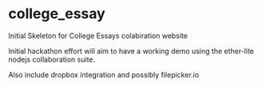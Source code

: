 college_essay
=============
Initial Skeleton for College Essays colabiration website

Initial hackathon effort will aim to have a working demo using the ether-lite nodejs collaboration suite.

Also include dropbox integration and possibly filepicker.io 
